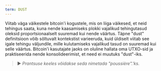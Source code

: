 ```yaml
---
term: DUST
---
```


Viitab väga väikestele bitcoin'i kogustele, mis on liiga väikesed, et neid tehingus saata, kuna nende kaasamiseks plokki vajalikud tehingutasud oleksid proportsionaalselt suuremad kui nende väärtus. Täpne "dust" definitsioon võib sõltuvalt kontekstist varieeruda, kuid üldiselt viitab see igale tehingu väljundile, mille kulutamiseks vajalikud tasud on suuremad kui selle väärtus. Bitcoin'i kasutajate jaoks on oluline hallata oma UTXO-sid ja praktiseerida nende konsolideerimist, et need ei muutuks "dust"-iks.

> ► *Prantsuse keeles võidakse seda nimetada "poussière".'ks.*